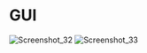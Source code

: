 # GUI

![Screenshot_32](https://user-images.githubusercontent.com/72425140/114341391-db779380-9b83-11eb-9553-cf9a138e4645.png)
![Screenshot_33](https://user-images.githubusercontent.com/72425140/114341433-f9dd8f00-9b83-11eb-9c2c-0599de0a3c49.png)
